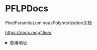 # PFLPDocs
PixelFaramitaLuminousPolymerization文档


https://docs.mcpf.live/
<details>
<summary>备用地址</summary>
https://pflpdocs.pages.dev/
  <br>
https://lazulikao.github.io/PFLPDocs
  <br>
https://d.mcpf.live/
</details>
